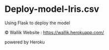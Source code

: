 # Deploy-model-Iris.csv
Using Flask to deploy the model

© Wallik Website : https://wallik.herokuapp.com/


powered by Heroku
